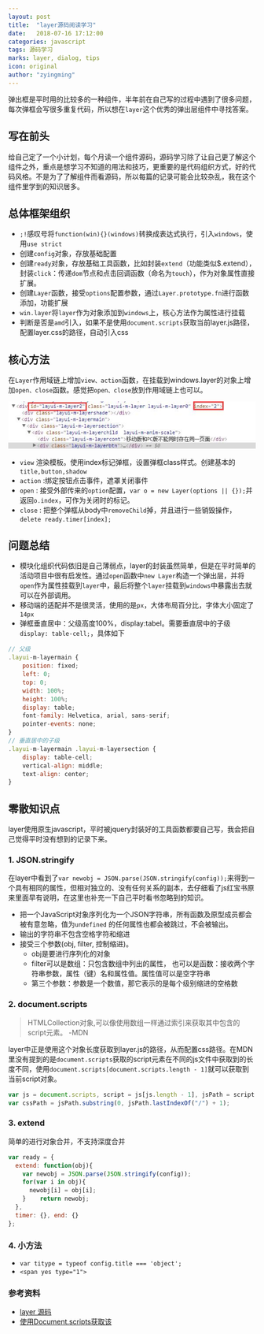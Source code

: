 ```yaml
---
layout: post
title:  "layer源码阅读学习"
date:   2018-07-16 17:12:00
categories: javascript
tags: 源码学习
marks: layer, dialog, tips
icon: original
author: "zyingming"
---
```


弹出框是平时用的比较多的一种组件，半年前在自己写的过程中遇到了很多问题，每次弹框会写很多重复代码，所以想在`layer`这个优秀的弹出层组件中寻找答案。

## 写在前头
给自己定了一个小计划，每个月读一个组件源码，源码学习除了让自己更了解这个组件之外，重点是想学习不知道的用法和技巧，更重要的是代码组织方式，好的代码风格。不是为了了解组件而看源码，所以每篇的记录可能会比较杂乱，我在这个组件里学到的知识居多。

## 总体框架组织
- `;!`感叹号将`function(win){}(windows)`转换成表达式执行，引入`windows`，使用`use strict`
- 创建`config`对象，存放基础配置
- 创建`ready`对象，存放基础工具函数，比如封装`extend`（功能类似$.extend），封装`click`：传递`dom`节点和点击回调函数（命名为`touch`），作为对象属性直接扩展。
- 创建`Layer`函数，接受`options`配置参数，通过`Layer.prototype.fn`进行函数添加，功能扩展
- `win.layer`将`layer`作为对象添加到`windows`上，核心方法作为属性进行挂载
- 判断是否是`amd`引入，如果不是使用`document.scripts`获取当前layer.js路径，配置layer.css的路径，自动引入css

## 核心方法
在`Layer`作用域链上增加`view、action`函数，在挂载到windows.layer的对象上增加`open、close`函数。感觉把`open、close`放到作用域链上也可以。

![layer 结构](/assets/images/pictures/2018-07/layer_1.jpg)

- `view` 
渲染模板。使用index标记弹框，设置弹框class样式。创建基本的`title,button,shadow`
- `action` :绑定按钮点击事件，遮罩关闭事件
- `open` : 接受外部传来的`option`配置，`var o = new Layer(options || {});`并返回`o.index`，可作为关闭时的标记。
- `close` : 把整个弹框从body中`removeChild`掉，并且进行一些销毁操作，`delete ready.timer[index];`

## 问题总结
- 模块化组织代码依旧是自己薄弱点，layer的封装虽然简单，但是在平时简单的活动项目中很有启发性。通过`open`函数中`new Layer`构造一个弹出层，并将`open`作为属性挂载到`layer`中，最后将整个`layer`挂载到`windows`中暴露出去就可以在外部调用。
- 移动端的适配并不是很灵活，使用的是`px`，大体布局百分比，字体大小固定了`14px`
- 弹框垂直居中：父级高度100%，display:tabel。需要垂直居中的子级`display: table-cell;`，具体如下

```javascript
// 父级
.layui-m-layermain {
    position: fixed;
    left: 0;
    top: 0;
    width: 100%;
    height: 100%;
    display: table;
    font-family: Helvetica, arial, sans-serif;
    pointer-events: none;
}
// 垂直居中的子级
.layui-m-layermain .layui-m-layersection {
    display: table-cell;
    vertical-align: middle;
    text-align: center;
}
```

## 零散知识点
layer使用原生javascript，平时被jquery封装好的工具函数都要自己写，我会把自己觉得平时没有想到的记录下来。

### 1. JSON.stringify
在layer中看到了`var newobj = JSON.parse(JSON.stringify(config));`来得到一个具有相同的属性，但相对独立的、没有任何关系的副本，去仔细看了js红宝书原来里面早有说明，在这里也补充一下自己平时看书忽略到的知识。
- 把一个JavaScript对象序列化为一个JSON字符串，所有函数及原型成员都会被有意忽略，值为`undefined` 的任何属性也都会被跳过，不会被输出。
- 输出的字符串不包含空格字符和缩进
- 接受三个参数(obj, filter, 控制缩进)。
    - obj是要进行序列化的对象
    - filter可以是数组：只包含数组中列出的属性， 也可以是函数：接收两个字符串参数，属性（键）名和属性值。属性值可以是空字符串
    - 第三个参数：参数是一个数值，那它表示的是每个级别缩进的空格数
    
### 2. document.scripts
> HTMLCollection对象,可以像使用数组一样通过索引来获取其中包含的script元素。 -MDN

layer中正是使用这个对象长度获取到layer.js的路径，从而配置css路径。在MDN里没有提到的是`document.scripts`获取的script元素在不同的js文件中获取到的长度不同，使用`document.scripts[document.scripts.length - 1]`就可以获取到当前script对象。

```javascript
var js = document.scripts, script = js[js.length - 1], jsPath = script.src;
var cssPath = jsPath.substring(0, jsPath.lastIndexOf("/") + 1);
```

### 3. extend
简单的进行对象合并，不支持深度合并

```javascript
var ready = {
  extend: function(obj){
    var newobj = JSON.parse(JSON.stringify(config));
    for(var i in obj){
      newobj[i] = obj[i];
    }    return newobj;
  }, 
  timer: {}, end: {}
};
```
### 4. 小方法
- `var titype = typeof config.title === 'object';`
- `<span yes type="1">`

### 参考资料
- [layer 源码](https://github.com/sentsin/layer)
- [使用Document.scripts获取该<script>元素](http://keenwon.com/1250.html)
